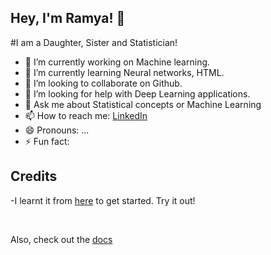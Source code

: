 ## Hey, I'm Ramya! 👋

#I am a Daughter, Sister and Statistician!

- 🔭 I’m currently working on Machine learning.
- 🌱 I’m currently learning Neural networks, HTML.
- 👯 I’m looking to collaborate on Github.
- 🤔 I’m looking for help with Deep Learning applications.
- 💬 Ask me about Statistical concepts or Machine Learning
- 📫 How to reach me: [LinkedIn ](https://www.linkedin.com/in/ramya-s-b6ab11163/)
- 😄 Pronouns: ...
- ⚡ Fun fact: 

## Credits
-I learnt it from [here](https://www.youtube.com/watch?v=dkE4mVhwMB4) to get started. Try it out!

<br/>

Also, check out the [docs](https://docs.github.com/en/repositories/managing-your-repositorys-settings-and-features/customizing-your-repository/about-readmes#relative-links-and-image-paths-in-readme-files)
